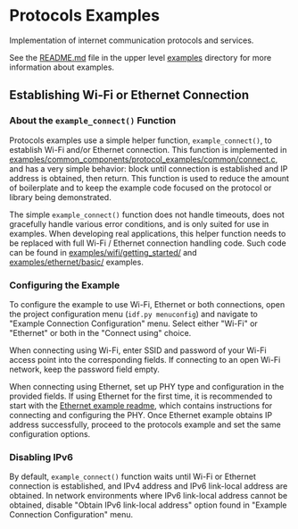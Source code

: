 # Protocols Examples

Implementation of internet communication protocols and services.

See the [README.md](../README.md) file in the upper level [examples](../) directory for more information about examples.

## Establishing Wi-Fi or Ethernet Connection

### About the `example_connect()` Function

Protocols examples use a simple helper function, `example_connect()`, to establish Wi-Fi and/or Ethernet connection. This function is implemented in [examples/common_components/protocol_examples/common/connect.c](../common_components/protocol_examples_common/connect.c), and has a very simple behavior: block until connection is established and IP address is obtained, then return. This function is used to reduce the amount of boilerplate and to keep the example code focused on the protocol or library being demonstrated.

The simple `example_connect()` function does not handle timeouts, does not gracefully handle various error conditions, and is only suited for use in examples. When developing real applications, this helper function needs to be replaced with full Wi-Fi / Ethernet connection handling code. Such code can be found in [examples/wifi/getting_started/](../wifi/getting_started) and [examples/ethernet/basic/](../ethernet/basic) examples.

### Configuring the Example

To configure the example to use Wi-Fi, Ethernet or both connections, open the project configuration menu (`idf.py menuconfig`) and navigate to "Example Connection Configuration" menu. Select either "Wi-Fi" or "Ethernet" or both in the "Connect using" choice.

When connecting using Wi-Fi, enter SSID and password of your Wi-Fi access point into the corresponding fields. If connecting to an open Wi-Fi network, keep the password field empty.

When connecting using Ethernet, set up PHY type and configuration in the provided fields. If using Ethernet for the first time, it is recommended to start with the [Ethernet example readme](../ethernet/basic/README.md), which contains instructions for connecting and configuring the PHY. Once Ethernet example obtains IP address successfully, proceed to the protocols example and set the same configuration options.

### Disabling IPv6

By default, `example_connect()` function waits until Wi-Fi or Ethernet connection is established, and IPv4 address and IPv6 link-local address are obtained. In network environments where IPv6 link-local address cannot be obtained, disable "Obtain IPv6 link-local address" option found in "Example Connection Configuration" menu.

